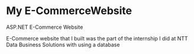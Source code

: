 # My E-CommerceWebsite
ASP.NET E-Commerce Website

E-Commerce website that I built was the part of the internship I did at NTT Data Business Solutions with using a database
